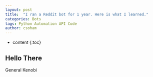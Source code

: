 ```yaml
---
layout: post
title:  "I ran a Reddit bot for 1 year. Here is what I learned."
categories: Bots 
tags: Python Automation API Code
author: csoham
---
```


* content
{:toc}

## Hello There
General Kenobi
